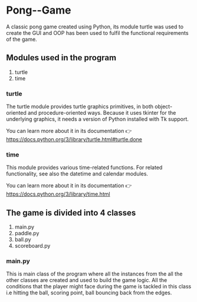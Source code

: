 # Pong--Game
A classic pong game created using Python, its module turtle was used to create the GUI and OOP has been used to fulfil the functional requirements of the game.
## Modules used in the program
1) turtle 
2) time

### turtle
The turtle module provides turtle graphics primitives, in both object-oriented and procedure-oriented ways. Because it uses tkinter for the underlying graphics, it needs a version of Python installed with Tk support.

You can learn more about it in its documentation 👉 https://docs.python.org/3/library/turtle.html#turtle.done

### time 
This module provides various time-related functions. For related functionality, see also the datetime and calendar modules.

You can learn more about it in its documentation 👉  https://docs.python.org/3/library/time.html
## The game is divided into 4 classes
1) main.py
2) paddle.py
3) ball.py
4) scoreboard.py

### main.py
This is main class of the program where all the instances from the all the other classes are created and used to build the game logic. All the conditions that the player might face during the game is tackled in this class i.e hitting the ball, scoring point, ball bouncing back from the edges.
